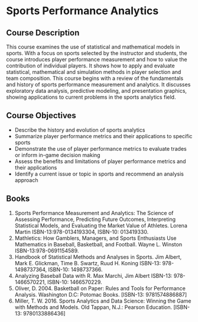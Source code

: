 Sports Performance Analytics
================

## Course Description

This course examines the use of statistical and mathematical models in
sports. With a focus on sports selected by the instructor and students,
the course introduces player performance measurement and how to value
the contribution of individual players. It shows how to apply and
evaluate statistical, mathematical and simulation methods in player
selection and team composition. This course begins with a review of the
fundamentals and history of sports performance measurement and
analytics. It discusses exploratory data analysis, predictive modeling,
and presentation graphics, showing applications to current problems in
the sports analytics field.

## Course Objectives

  - Describe the history and evolution of sports analytics  
  - Summarize player performance metrics and their applications to
    specific sports  
  - Demonstrate the use of player performance metrics to evaluate trades
    or inform in-game decision making  
  - Assess the benefits and limitations of player performance metrics
    and their applications  
  - Identify a current issue or topic in sports and recommend an
    analysis approach

## Books

1.  Sports Performance Measurement and Analytics: The Science of
    Assessing Performance, Predicting Future Outcomes, Interpreting
    Statistical Models, and Evaluating the Market Value of Athletes.
    Lorena Martin ISBN-13:978-0134193304, ISBN-10: 013419330.  
2.  Mathletics: How Gamblers, Managers, and Sports Enthusiasts Use
    Mathematics in Baseball, Basketball, and Football. Wayne L. Winston
    ISBN-13:978-0691154589.  
3.  Handbook of Statistical Methods and Analyses in Sports. Jim Albert,
    Mark E. Glickman, Time B. Swartz, Ruud H. Koning ISBN-13:
    978-1498737364, ISBN-10: 1498737366.  
4.  Analyzing Baseball Data with R. Max Marchi, Jim Albert ISBN-13:
    978-1466570221, ISBN-10: 1466570229.  
5.  Oliver, D. 2004. Basketball on Paper: Rules and Tools for
    Performance Analysis. Washington D.C: Potomac Books. \[ISBN-13:
    9781574886887\]  
6.  Miller, T. W. 2016. Sports Analytics and Data Science: Winning the
    Game with Methods and Models. Old Tappan, N.J.: Pearson Education.
    \[ISBN-13: 9780133886436\]
